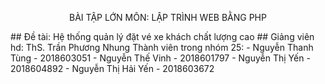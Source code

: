 <p align="center">BÀI TẬP LỚN MÔN: LẬP TRÌNH WEB BẰNG PHP</p>
## Đề tài: Hệ thống quản lý đặt vé xe khách chất lượng cao
## Giảng viên hd: ThS. Trần Phương Nhung
Thành viên trong nhóm 25:
- Nguyễn Thanh Tùng - 2018603051
- Nguyễn Thế Vinh - 2018601797
- Nguyễn Thị Yến - 2018604892
- Nguyễn Thị Hải Yến - 2018603672
